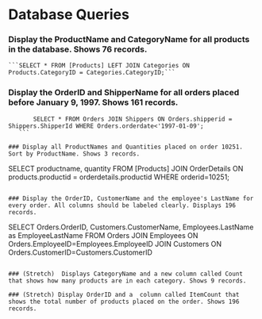 # Database Queries

### Display the ProductName and CategoryName for all products in the database. Shows 76 records.


    ```SELECT * FROM [Products] LEFT JOIN Categories ON Products.CategoryID = Categories.CategoryID;```

### Display the OrderID and ShipperName for all orders placed before January 9, 1997. Shows 161 records.
 ```
        SELECT * FROM Orders JOIN Shippers ON Orders.shipperid = Shippers.ShipperId WHERE Orders.orderdate<'1997-01-09';
    ```

### Display all ProductNames and Quantities placed on order 10251. Sort by ProductName. Shows 3 records.

```
  SELECT productname, quantity FROM [Products] JOIN OrderDetails ON products.productid = orderdetails.productid WHERE orderid=10251;
```

### Display the OrderID, CustomerName and the employee's LastName for every order. All columns should be labeled clearly. Displays 196 records.

```
SELECT Orders.OrderID, Customers.CustomerName, Employees.LastName as EmployeeLastName FROM Orders JOIN Employees ON Orders.EmployeeID=Employees.EmployeeID JOIN Customers ON Orders.CustomerID=Customers.CustomerID
```

### (Stretch)  Displays CategoryName and a new column called Count that shows how many products are in each category. Shows 9 records.

### (Stretch) Display OrderID and a  column called ItemCount that shows the total number of products placed on the order. Shows 196 records. 